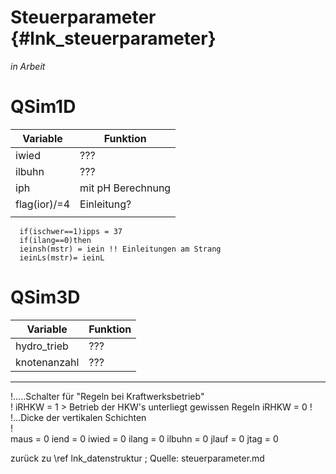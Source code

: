 Steuerparameter {#lnk_steuerparameter}
===============

*in Arbeit*

QSim1D
=====

| Variable 	| Funktion 	| 
|-----------|-----------|
| iwied 	| ??? 		| 
| ilbuhn   	| ???    	| 
| iph 		| mit pH Berechnung | 
| flag(ior)/=4| Einleitung? | 
| | | 

      if(ischwer==1)ipps = 37
      if(ilang==0)then
      ieinsh(mstr) = iein !! Einleitungen am Strang
      ieinLs(mstr)= ieinL 

QSim3D
=====

| Variable 	| Funktion 	| 
|-----------|-----------|
| hydro_trieb 	| ??? 		| 
| knotenanzahl   	| ???    	| 



-----------------------------------------------------------------------

!.....Schalter für "Regeln bei Kraftwerksbetrieb"                       
!               iRHKW = 1 > Betrieb der HKW's unterliegt gewissen Regeln
      iRHKW = 0 
!                                                                       
!...Dicke der vertikalen Schichten                                      
!                                                                       
      maus = 0
      iend = 0
      iwied = 0 
      ilang = 0 
      ilbuhn = 0 
      jlauf = 0 
      jtag = 0 


zurück zu \ref lnk_datenstruktur ; Quelle: steuerparameter.md